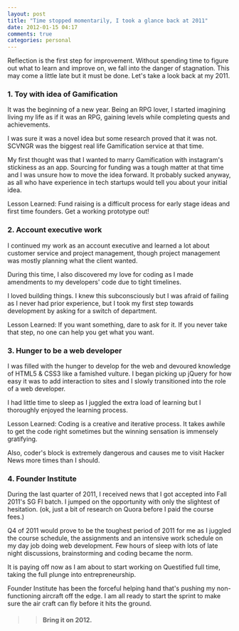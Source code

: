 ```yaml
---
layout: post
title: "Time stopped momentarily, I took a glance back at 2011"
date: 2012-01-15 04:17
comments: true
categories: personal
---
```


Reflection is the first step for improvement. Without spending time to figure out what to learn and improve on, we fall into the danger of stagnation. This may come a little late but it must be done. Let's take a look back at my 2011.
 
### 1. Toy with idea of Gamification
 
It was the beginning of a new year. Being an RPG lover, I started imagining living my life as if it was an RPG, gaining levels while completing quests and achievements.
 
I was sure it was a novel idea but some research proved that it was not. SCVNGR was the biggest real life Gamification service at that time.
 
My first thought was that I wanted to marry Gamification with instagram's stickiness as an app. Sourcing for funding was a tough matter at that time and I was unsure how to move the idea forward. It probably sucked anyway, as all who have experience in tech startups would tell you about your initial idea. 
 
Lesson Learned: Fund raising is a difficult process for early stage ideas and first time founders. Get a working prototype out!
 
### 2. Account executive work
 
I continued my work as an account executive and learned a lot about customer service and project management, though project management was mostly planning what the client wanted.
 
During this time, I also discovered my love for coding as I made amendments to my developers' code due to tight timelines.
 
I loved building things. I knew this subconsciously but I was afraid of failing as I never had prior experience, but I took my first step towards development by asking for a switch of department.
 
Lesson Learned: If you want something, dare to ask for it. If you never take that step, no one can help you get what you want.


### 3. Hunger to be a web developer
   
I was filled with the hunger to develop for the web and devoured knowledge of HTML5 & CSS3 like a famished vulture. I began picking up jQuery for how easy it was to add interaction to sites and I slowly transitioned into the role of a web developer.
 
I had little time to sleep as I juggled the extra load of learning but I thoroughly enjoyed the learning process.
 
Lesson Learned: Coding is a creative and iterative process. It takes awhile to get the code right sometimes but the winning sensation is immensely gratifying.
 
Also, coder's block is extremely dangerous and causes me to visit Hacker News more times than I should. 
  

### 4. Founder Institute  

During the last quarter of 2011, I received news that I got accepted into Fall 2011's SG FI batch. I jumped on the opportunity with only the slightest of hesitation. (ok, just a bit of research on Quora before I paid the course fees.)

Q4 of 2011 would prove to be the toughest period of 2011 for me as I juggled the course schedule, the assignments and an intensive work schedule on my day job doing web development. Few hours of sleep with lots of late night discussions, brainstorming and coding became the norm.

It is paying off now as I am about to start working on Questified full time, taking the full plunge into entrepreneurship.

Founder Institute has been the forceful helping hand that's pushing my non-functioning aircraft off the edge. I am all ready to start the sprint to make sure the air craft can fly before it hits the ground.

>> #### Bring it on 2012.
